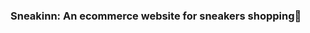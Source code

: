### Sneakinn: An ecommerce website for sneakers shopping👋

<!--
**DCIT208Group53/DCIT208Group53** is the repository for the DCIT 208 Sneakinn project
Sneakinn is an online shop, an ecommerce website that sell all kinds of shoes like sneakers to clients
The website allows users to buy and order their desired sneakers and then have them delivered to them at a location for a cool price
-->
